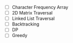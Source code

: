 - [ ] Character Frequency Array 
- [ ] 2D Matrix Traversal
- [ ] Linked List Traversal
- [ ] Backtracking
- [ ] DP
- [ ] Greedy